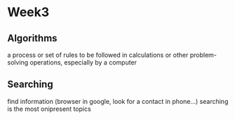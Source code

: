 # Week3

## Algorithms 

a process or set of rules to be followed in calculations or other problem-solving operations, especially by a computer

## Searching 

find information (browser in google, look for a contact in phone...)
searching is the most onipresent topics
